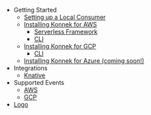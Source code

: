 * Getting Started
    * [Setting up a Local Consumer](getting-started/setting-up-local-consumer.md)
    * [Installing Konnek for AWS](/getting-started/installing-konnek-for-aws.md)
        * [Serverless Framework](/getting-started/installing-konnek-for-aws-serverless-framework.md)
        * [CLI](/getting-started/installing-konnek-for-aws-cli.md)
    * [Installing Konnek for GCP](/getting-started/installing-konnek-for-gcp.md)
        * [CLI](/getting-started/installing-konnek-for-gcp-cli.md)
    * [Installing Konnek for Azure (coming soon!)](/coming-soon.md)
* Integrations
    * [Knative](/integrations/knative.md)
* Supported Events
    * [AWS](/supported-events/aws.md)
    * [GCP](/supported-events/gcp.md)
* [Logo](/logo.md)